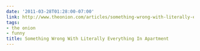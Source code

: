 ```yaml
---
date: '2011-03-28T01:28:00-07:00'
link: http://www.theonion.com/articles/something-wrong-with-literally-everything-in-apart,19737/
tags:
- the onion
- funny
title: Something Wrong With Literally Everything In Apartment
---
```

